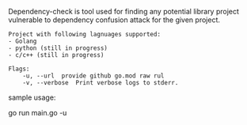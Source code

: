 Dependency-check is tool used for finding any potential library project vulnerable to dependency confusion attack for the given project. 
	
	Project with following lagnuages supported:
	- Golang
	- python (still in progress)
	- c/c++ (still in progress)

	Flags:
		-u, --url  provide github go.mod raw rul
		-v, --verbose  Print verbose logs to stderr.

sample usage:

go run main.go -u <url> 
